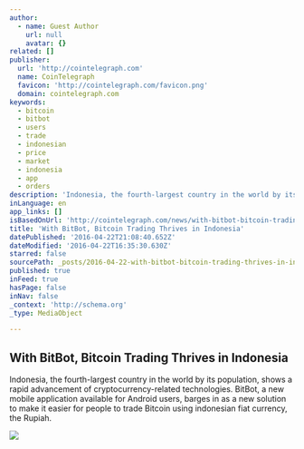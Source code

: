 ```yaml
---
author:
  - name: Guest Author
    url: null
    avatar: {}
related: []
publisher:
  url: 'http://cointelegraph.com'
  name: CoinTelegraph
  favicon: 'http://cointelegraph.com/favicon.png'
  domain: cointelegraph.com
keywords:
  - bitcoin
  - bitbot
  - users
  - trade
  - indonesian
  - price
  - market
  - indonesia
  - app
  - orders
description: 'Indonesia, the fourth-largest country in the world by its population, shows a rapid advancement of cryptocurrency-related technologies. BitBot, a new mobile application available for Android users, barges in as a new solution to make it easier for people to trade Bitcoin using indonesian fiat currency, the Rupiah.'
inLanguage: en
app_links: []
isBasedOnUrl: 'http://cointelegraph.com/news/with-bitbot-bitcoin-trading-thrives-in-indonesia'
title: 'With BitBot, Bitcoin Trading Thrives in Indonesia'
datePublished: '2016-04-22T21:08:40.652Z'
dateModified: '2016-04-22T16:35:30.630Z'
starred: false
sourcePath: _posts/2016-04-22-with-bitbot-bitcoin-trading-thrives-in-indonesia.md
published: true
inFeed: true
hasPage: false
inNav: false
_context: 'http://schema.org'
_type: MediaObject

---
```

<article style=""><h1>With BitBot, Bitcoin Trading Thrives in Indonesia</h1><p>Indonesia, the fourth-largest country in the world by its population, shows a rapid advancement of cryptocurrency-related technologies. BitBot, a new mobile application available for Android users, barges in as a new solution to make it easier for people to trade Bitcoin using indonesian fiat currency, the Rupiah.</p><img src="http://cointelegraph.com/images/725_aHR0cDovL2NvaW50ZWxlZ3JhcGguY29tL3N0b3JhZ2UvdXBsb2Fkcy92aWV3LzUxZDdlMDczYWUzNGM1M2U3NjY1YTM5ZmVlOTEyZmVhLnBuZw==.jpg" /></article>
